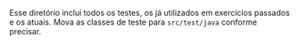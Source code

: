 Esse diretório inclui todos os testes, os já utilizados em exercícios passados e os atuais.
Mova as classes de teste para `src/test/java` conforme precisar.
